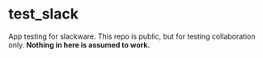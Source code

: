 # test_slack
App testing for slackware. This repo is public, but for testing collaboration only. __Nothing in here is assumed to work.__
